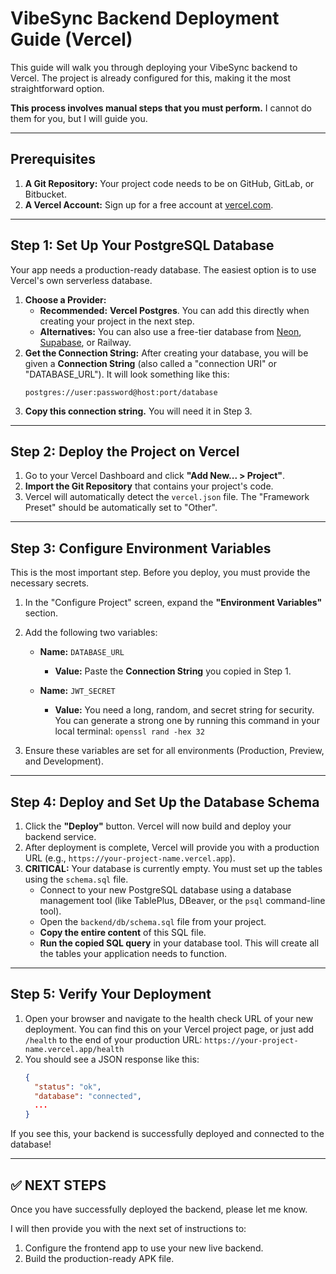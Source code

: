 # VibeSync Backend Deployment Guide (Vercel)

This guide will walk you through deploying your VibeSync backend to Vercel. The project is already configured for this, making it the most straightforward option.

**This process involves manual steps that you must perform.** I cannot do them for you, but I will guide you.

---

## Prerequisites

1.  **A Git Repository:** Your project code needs to be on GitHub, GitLab, or Bitbucket.
2.  **A Vercel Account:** Sign up for a free account at [vercel.com](https://vercel.com).

---

## Step 1: Set Up Your PostgreSQL Database

Your app needs a production-ready database. The easiest option is to use Vercel's own serverless database.

1.  **Choose a Provider:**
    *   **Recommended:** **Vercel Postgres**. You can add this directly when creating your project in the next step.
    *   **Alternatives:** You can also use a free-tier database from [Neon](https://neon.tech), [Supabase](https://supabase.com), or Railway.
2.  **Get the Connection String:** After creating your database, you will be given a **Connection String** (also called a "connection URI" or "DATABASE_URL"). It will look something like this:
    ```
    postgres://user:password@host:port/database
    ```
3.  **Copy this connection string.** You will need it in Step 3.

---

## Step 2: Deploy the Project on Vercel

1.  Go to your Vercel Dashboard and click **"Add New... > Project"**.
2.  **Import the Git Repository** that contains your project's code.
3.  Vercel will automatically detect the `vercel.json` file. The "Framework Preset" should be automatically set to "Other".

---

## Step 3: Configure Environment Variables

This is the most important step. Before you deploy, you must provide the necessary secrets.

1.  In the "Configure Project" screen, expand the **"Environment Variables"** section.
2.  Add the following two variables:

    *   **Name:** `DATABASE_URL`
        *   **Value:** Paste the **Connection String** you copied in Step 1.

    *   **Name:** `JWT_SECRET`
        *   **Value:** You need a long, random, and secret string for security. You can generate a strong one by running this command in your local terminal: `openssl rand -hex 32`

3.  Ensure these variables are set for all environments (Production, Preview, and Development).

---

## Step 4: Deploy and Set Up the Database Schema

1.  Click the **"Deploy"** button. Vercel will now build and deploy your backend service.
2.  After deployment is complete, Vercel will provide you with a production URL (e.g., `https://your-project-name.vercel.app`).
3.  **CRITICAL:** Your database is currently empty. You must set up the tables using the `schema.sql` file.
    *   Connect to your new PostgreSQL database using a database management tool (like TablePlus, DBeaver, or the `psql` command-line tool).
    *   Open the `backend/db/schema.sql` file from your project.
    *   **Copy the entire content** of this SQL file.
    *   **Run the copied SQL query** in your database tool. This will create all the tables your application needs to function.

---

## Step 5: Verify Your Deployment

1.  Open your browser and navigate to the health check URL of your new deployment. You can find this on your Vercel project page, or just add `/health` to the end of your production URL:
    `https://your-project-name.vercel.app/health`
2.  You should see a JSON response like this:
    ```json
    {
      "status": "ok",
      "database": "connected",
      ...
    }
    ```
If you see this, your backend is successfully deployed and connected to the database!

---

## ✅ NEXT STEPS

Once you have successfully deployed the backend, please let me know.

I will then provide you with the next set of instructions to:
1.  Configure the frontend app to use your new live backend.
2.  Build the production-ready APK file.
